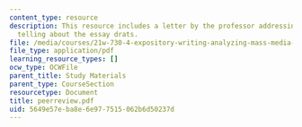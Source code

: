 ```yaml
---
content_type: resource
description: This resource includes a letter by the professor addressing the students,
  telling about the essay drats.
file: /media/courses/21w-730-4-expository-writing-analyzing-mass-media-spring-2001/5649e57eba8e6e977515062b6d50237d_peerreview.pdf
file_type: application/pdf
learning_resource_types: []
ocw_type: OCWFile
parent_title: Study Materials
parent_type: CourseSection
resourcetype: Document
title: peerreview.pdf
uid: 5649e57e-ba8e-6e97-7515-062b6d50237d
---
```

